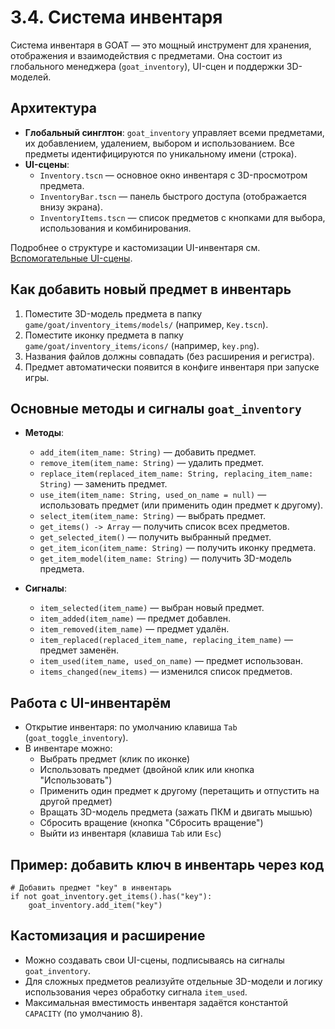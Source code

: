 # 3.4. Система инвентаря

Система инвентаря в GOAT — это мощный инструмент для хранения, отображения и взаимодействия с предметами. Она состоит из глобального менеджера (`goat_inventory`), UI-сцен и поддержки 3D-моделей.

## Архитектура

- **Глобальный синглтон**: `goat_inventory` управляет всеми предметами, их добавлением, удалением, выбором и использованием. Все предметы идентифицируются по уникальному имени (строка).
- **UI-сцены**:
    - `Inventory.tscn` — основное окно инвентаря с 3D-просмотром предмета.
    - `InventoryBar.tscn` — панель быстрого доступа (отображается внизу экрана).
    - `InventoryItems.tscn` — список предметов с кнопками для выбора, использования и комбинирования.

Подробнее о структуре и кастомизации UI-инвентаря см. [Вспомогательные UI-сцены](./helper_scenes.md#inventory).

## Как добавить новый предмет в инвентарь

1. Поместите 3D-модель предмета в папку `game/goat/inventory_items/models/` (например, `Key.tscn`).
2. Поместите иконку предмета в папку `game/goat/inventory_items/icons/` (например, `key.png`).
3. Названия файлов должны совпадать (без расширения и регистра).
4. Предмет автоматически появится в конфиге инвентаря при запуске игры.

## Основные методы и сигналы `goat_inventory`

- **Методы**:
    - `add_item(item_name: String)` — добавить предмет.
    - `remove_item(item_name: String)` — удалить предмет.
    - `replace_item(replaced_item_name: String, replacing_item_name: String)` — заменить предмет.
    - `use_item(item_name: String, used_on_name = null)` — использовать предмет (или применить один предмет к другому).
    - `select_item(item_name: String)` — выбрать предмет.
    - `get_items() -> Array` — получить список всех предметов.
    - `get_selected_item()` — получить выбранный предмет.
    - `get_item_icon(item_name: String)` — получить иконку предмета.
    - `get_item_model(item_name: String)` — получить 3D-модель предмета.

- **Сигналы**:
    - `item_selected(item_name)` — выбран новый предмет.
    - `item_added(item_name)` — предмет добавлен.
    - `item_removed(item_name)` — предмет удалён.
    - `item_replaced(replaced_item_name, replacing_item_name)` — предмет заменён.
    - `item_used(item_name, used_on_name)` — предмет использован.
    - `items_changed(new_items)` — изменился список предметов.

## Работа с UI-инвентарём

- Открытие инвентаря: по умолчанию клавиша `Tab` (`goat_toggle_inventory`).
- В инвентаре можно:
    - Выбрать предмет (клик по иконке)
    - Использовать предмет (двойной клик или кнопка "Использовать")
    - Применить один предмет к другому (перетащить и отпустить на другой предмет)
    - Вращать 3D-модель предмета (зажать ПКМ и двигать мышью)
    - Сбросить вращение (кнопка "Сбросить вращение")
    - Выйти из инвентаря (клавиша `Tab` или `Esc`)

## Пример: добавить ключ в инвентарь через код

```gdscript
# Добавить предмет "key" в инвентарь
if not goat_inventory.get_items().has("key"):
    goat_inventory.add_item("key")
```

## Кастомизация и расширение

- Можно создавать свои UI-сцены, подписываясь на сигналы `goat_inventory`.
- Для сложных предметов реализуйте отдельные 3D-модели и логику использования через обработку сигнала `item_used`.
- Максимальная вместимость инвентаря задаётся константой `CAPACITY` (по умолчанию 8).
